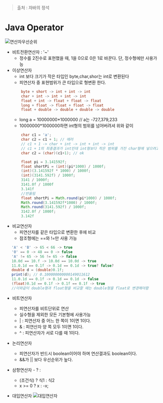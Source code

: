 > 출처 : 자바의 정석

# Java Operator
![연산자우선순위](https://github.com/HaeSeongPark/TIL/blob/master/img/Java/Java%20Operator%20priority.png)

* 비트전환연산자 : '~'
    - 정수를 2진수로 표현했을 때, 1을 0으로 0은 1로 바꾼다. 단, 정수형에만 사용가능
* 이상연산자
    - int 보다 크기가 작은 타입인 byte,char,shor는 int로 변환된다
    - 피연산자 중 표현범위가 큰 타입으로 형변환 한다.
    ```java
    	byte + short -> int + int -> int
        char + int -> int + int -> int
        float + int -> float + float -> float
        long + float -> float + float -> float
        float + double -> double + double -> double
    ```
    - long a = 10000000*1000000 // a는 -727,379,233
    -  10000000*1000000하면 int형의 범위를 넘어버려셔 위와 같이 
    ```java
    	char c1 = 'a';
        char c2 = c1 + 1; // 에러
        // c1 + 1 -> char + int -> int + int -> int
        // c1 + 1의 최종결과가 int인데 int형보다 작은 범위를 가진 char형에 넣으려고 하니까 오류
        char c2 = (char)(c1+1); // ok
    ```
    ```java
    	float pi = 3.141592f;
        float shortPi = (int)(pi*1000) / 1000f;
        (int)(3.141592f * 1000) / 1000f;
        (int)(3141.592f) / 1000f;
        3141 / 1000f;
        3141.0f / 1000f
        3.141f
		//반올림
		float shortPi = Math.round(pi*1000) / 1000f;
        Math.round(3.141592f*1000) / 1000f;
        Math.round(3141.592f) / 1000f;
        3142.0f / 1000f;
        3.142f
    ```
 * 비교연산자
     - 피연산자를 같은 타입으로 변환한 후에 비교
     - 참조형에는 ==와 !=만 사용 가능
 ```java
 	'A' < 'B' -> 65 < 66 -> true
    '0' == 0 -> 48 == 0 -> false
    'A' != 65 -> 56 != 65 -> false
    10.0d == 10.f -> 10.0d == 10.0d -> true
    11.0.1d == 0.1f -> 0.1d == 0.1d -> true? false?
    double d = (double)0.1f;
    print(d); // 0.100000000000149011612
    11.0.1d == 0.1f -> 0.1d == 0.1d -> false
    (float)0.1d == 0.1f -> 0.1f == 0.1f -> true
    //이와같이 double형과 float형을 비교할 때는 double형을 float로 변경해야함
 ```
 * 비트연산자
     -  피연산자를 비트단위로 연산
     -  실수형을 제외한 모든 기본형에 사용가능
     -  | : 피연산자 중 어느 한 쪽이 1이면 1이다.
     -  & : 피연산자 양 쪽 모두 1이면 1이다.
     -  ^ : 피연산자가 서로 다를 때 1이다.
 
 * 논리연산자
    - 피연산자가 반드시 boolean이어야 하며 연산결과도 boolean이다.
    - &&가 || 보다 우선순위가 높다.
   
 * 삼항연산자 - ? :
     - (조건식) ? 식1 : 식2
     - x >= 0 ? x : -x;
 
 * 대입연산자
 ![대입연산자](https://github.com/HaeSeongPark/TIL/blob/master/img/Java/Java%20Operaotr%20%EB%8C%80%EC%9E%85%EC%97%B0%EC%82%B0%EC%9E%90.png)
